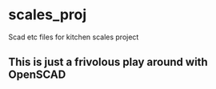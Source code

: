 # scales_proj
Scad etc files for kitchen scales project

## This is just a frivolous play around with OpenSCAD

